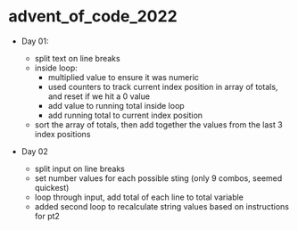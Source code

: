 # advent_of_code_2022

- Day 01:
    - split text on line breaks
    - inside loop:
        - multiplied value to ensure it was numeric
        - used counters to track current index position in array of totals, and reset if we hit a 0 value
        - add value to running total inside loop
        - add running total to current index position
    - sort the array of totals, then add together the values from the last 3 index positions

- Day 02
    - split input on line breaks
    - set number values for each possible sting (only 9 combos, seemed quickest)
    - loop through input, add total of each line to total variable
    - added second loop to recalculate string values based on instructions for pt2    